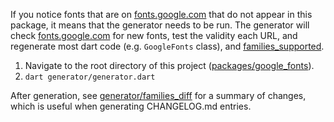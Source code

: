 If you notice fonts that are on [fonts.google.com](https://fonts.google.com) that do not appear in
this package, it means that the generator needs to be run. The generator will
check [fonts.google.com](https://fonts.google.com) for new fonts, test the validity each URL, and
regenerate most dart code (e.g. `GoogleFonts` class), and [families_supported](./families_supported).

1. Navigate to the root directory of this project ([packages/google_fonts](..)).
2. `dart generator/generator.dart`

After generation, see [generator/families_diff](generator/families_diff) for a summary of changes, which is useful when
generating CHANGELOG.md entries.
